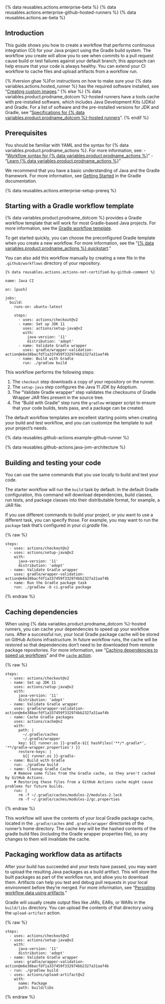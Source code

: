 {% data reusables.actions.enterprise-beta %} {% data reusables.actions.enterprise-github-hosted-runners %} {% data reusables.actions.ae-beta %}

## Introduction

This guide shows you how to create a workflow that performs continuous integration (CI) for your Java project using the Gradle build system. The workflow you create will allow you to see when commits to a pull request cause build or test failures against your default branch; this approach can help ensure that your code is always healthy. You can extend your CI workflow to cache files and upload artifacts from a workflow run.

{% ifversion ghae %}For instructions on how to make sure your {% data variables.actions.hosted\_runner %} has the required software installed, see “[Creating custom images](/actions/using-github-hosted-runners/creating-custom-images).” {% else %} {% data variables.product.prodname\_dotcom %}-hosted runners have a tools cache with pre-installed software, which includes Java Development Kits (JDKs) and Gradle. For a list of software and the pre-installed versions for JDK and Gradle, see “[Specifications for {% data variables.product.prodname\_dotcom %}-hosted runners](/actions/reference/specifications-for-github-hosted-runners/#supported-software)”. {% endif %}

## Prerequisites

You should be familiar with YAML and the syntax for {% data variables.product.prodname\_actions %}. For more information, see: - “[Workflow syntax for {% data variables.product.prodname\_actions %}](/actions/automating-your-workflow-with-github-actions/workflow-syntax-for-github-actions)” - “[Learn {% data variables.product.prodname\_actions %}](/actions/learn-github-actions)”

We recommend that you have a basic understanding of Java and the Gradle framework. For more information, see [Getting Started](https://docs.gradle.org/current/userguide/getting_started.html) in the Gradle documentation.

{% data reusables.actions.enterprise-setup-prereq %}

## Starting with a Gradle workflow template

{% data variables.product.prodname\_dotcom %} provides a Gradle workflow template that will work for most Gradle-based Java projects. For more information, see the [Gradle workflow template](https://github.com/actions/starter-workflows/blob/main/ci/gradle.yml).

To get started quickly, you can choose the preconfigured Gradle template when you create a new workflow. For more information, see the “[{% data variables.product.prodname\_actions %} quickstart](/actions/quickstart).”

You can also add this workflow manually by creating a new file in the `.github/workflows` directory of your repository.

    {% data reusables.actions.actions-not-certified-by-github-comment %}

    name: Java CI

    on: [push]

    jobs:
      build:
        runs-on: ubuntu-latest

        steps:
          - uses: actions/checkout@v2
          - name: Set up JDK 11
            uses: actions/setup-java@v2
            with:
              java-version: '11'
              distribution: 'adopt'
          - name: Validate Gradle wrapper
            uses: gradle/wrapper-validation-action@e6e38bacfdf1a337459f332974bb2327a31aaf4b
          - name: Build with Gradle
            run: ./gradlew build

This workflow performs the following steps:

1.  The `checkout` step downloads a copy of your repository on the runner.
2.  The `setup-java` step configures the Java 11 JDK by Adoptium.
3.  The “Validate Gradle wrapper” step validates the checksums of Gradle Wrapper JAR files present in the source tree.
4.  The “Build with Gradle” step runs the `gradlew` wrapper script to ensure that your code builds, tests pass, and a package can be created.

The default workflow templates are excellent starting points when creating your build and test workflow, and you can customize the template to suit your project’s needs.

{% data reusables.github-actions.example-github-runner %}

{% data reusables.github-actions.java-jvm-architecture %}

## Building and testing your code

You can use the same commands that you use locally to build and test your code.

The starter workflow will run the `build` task by default. In the default Gradle configuration, this command will download dependencies, build classes, run tests, and package classes into their distributable format, for example, a JAR file.

If you use different commands to build your project, or you want to use a different task, you can specify those. For example, you may want to run the `package` task that’s configured in your _ci.gradle_ file.

{% raw %}

    steps:
      - uses: actions/checkout@v2
      - uses: actions/setup-java@v2
        with:
          java-version: '11'
          distribution: 'adopt'
      - name: Validate Gradle wrapper
        uses: gradle/wrapper-validation-action@e6e38bacfdf1a337459f332974bb2327a31aaf4b
      - name: Run the Gradle package task
        run: ./gradlew -b ci.gradle package

{% endraw %}

## Caching dependencies

When using {% data variables.product.prodname\_dotcom %}-hosted runners, you can cache your dependencies to speed up your workflow runs. After a successful run, your local Gradle package cache will be stored on GitHub Actions infrastructure. In future workflow runs, the cache will be restored so that dependencies don’t need to be downloaded from remote package repositories. For more information, see “<a href="/actions/guides/caching-dependencies-to-speed-up-workflows" class="dotcom-only">Caching dependencies to speed up workflows</a>” and the [`cache` action](https://github.com/marketplace/actions/cache).

{% raw %}

    steps:
      - uses: actions/checkout@v2
      - name: Set up JDK 11
        uses: actions/setup-java@v2
        with:
          java-version: '11'
          distribution: 'adopt'
      - name: Validate Gradle wrapper
        uses: gradle/wrapper-validation-action@e6e38bacfdf1a337459f332974bb2327a31aaf4b
      - name: Cache Gradle packages
        uses: actions/cache@v2
        with:
          path: |
            ~/.gradle/caches
            ~/.gradle/wrapper
          key: ${{ runner.os }}-gradle-${{ hashFiles('**/*.gradle*', '**/gradle-wrapper.properties') }}
          restore-keys: |
            ${{ runner.os }}-gradle-
      - name: Build with Gradle
        run: ./gradlew build
      - name: Cleanup Gradle Cache
        # Remove some files from the Gradle cache, so they aren't cached by GitHub Actions.
        # Restoring these files from a GitHub Actions cache might cause problems for future builds.
        run: |
          rm -f ~/.gradle/caches/modules-2/modules-2.lock
          rm -f ~/.gradle/caches/modules-2/gc.properties

{% endraw %}

This workflow will save the contents of your local Gradle package cache, located in the `.gradle/caches` and `.gradle/wrapper` directories of the runner’s home directory. The cache key will be the hashed contents of the gradle build files (including the Gradle wrapper properties file), so any changes to them will invalidate the cache.

## Packaging workflow data as artifacts

After your build has succeeded and your tests have passed, you may want to upload the resulting Java packages as a build artifact. This will store the built packages as part of the workflow run, and allow you to download them. Artifacts can help you test and debug pull requests in your local environment before they’re merged. For more information, see “[Persisting workflow data using artifacts](/actions/automating-your-workflow-with-github-actions/persisting-workflow-data-using-artifacts).”

Gradle will usually create output files like JARs, EARs, or WARs in the `build/libs` directory. You can upload the contents of that directory using the `upload-artifact` action.

{% raw %}

    steps:
      - uses: actions/checkout@v2
      - uses: actions/setup-java@v2
        with:
          java-version: '11'
          distribution: 'adopt'
      - name: Validate Gradle wrapper
        uses: gradle/wrapper-validation-action@e6e38bacfdf1a337459f332974bb2327a31aaf4b
      - run: ./gradlew build
      - uses: actions/upload-artifact@v2
        with:
          name: Package
          path: build/libs

{% endraw %}
